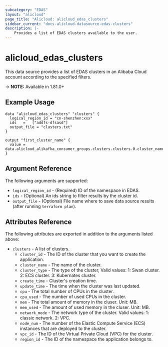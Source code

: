 ```yaml
---
subcategory: "EDAS"
layout: "alicloud"
page_title: "Alicloud: alicloud_edas_clusters"
sidebar_current: "docs-alicloud-datasource-edas-clusters"
description: |-
    Provides a list of EDAS clusters available to the user.
---
```


# alicloud\_edas\_clusters

This data source provides a list of EDAS clusters in an Alibaba Cloud account according to the specified filters.

-> **NOTE:** Available in 1.81.0+

## Example Usage

```
data "alicloud_edas_clusters" "clusters" {
  logical_region_id = "cn-shenzhen:xxx"
  ids   =   ["addfs-dfsasd"]
  output_file = "clusters.txt"
}

output "first_cluster_name" {
  value = data.alicloud_alikafka_consumer_groups.clusters.clusters.0.cluster_name
}
```

## Argument Reference

The following arguments are supported:

* `logical_region_id` - (Required) ID of the namespace in EDAS.
* `ids` - (Optional) An ids string to filter results by the cluster id. 
* `output_file` - (Optional) File name where to save data source results (after running `terraform plan`).

## Attributes Reference

The following attributes are exported in addition to the arguments listed above:

* `clusters` - A list of clusters.
  * `cluster_id` - The ID of the cluster that you want to create the application.
  * `cluster_name` - The name of the cluster.
  * `cluster_type` - The type of the cluster, Valid values: 1: Swan cluster. 2: ECS cluster. 3: Kubernates cluster.
  * `create_time` - Cluster's creation time.
  * `update_time` - The time when the cluster was last updated.
  * `cpu` - The total number of CPUs in the cluster.
  * `cpu_used` - The number of used CPUs in the cluster.
  * `mem` - The total amount of memory in the cluser. Unit: MB.
  * `mem_used` - The amount of used memory in the cluser. Unit: MB.
  * `network_mode` - The network type of the cluster. Valid values: 1: classic network. 2: VPC.
  * `node_num` - The number of the Elastic Compute Service (ECS) instances that are deployed to the cluster.
  * `vpc_id` - The ID of the Virtual Private Cloud (VPC) for the cluster.
  * `region_id` - The ID of the namespace the application belongs to.

